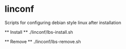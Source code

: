 # linconf
Scripts for configuring debian style linux after installation

** Install **
./linconf/lbs-install.sh


** Remove **
./linconf/lbs-remove.sh
